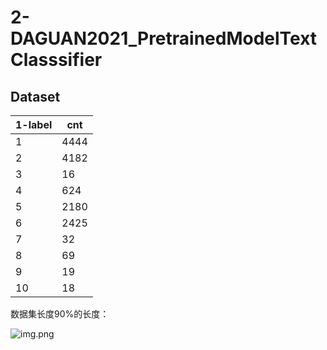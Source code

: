 # 2-DAGUAN2021_PretrainedModelTextClasssifier

## Dataset
| 1-label | cnt  |
| ------- | ---- |
| 1       | 4444 |
| 2       | 4182 |
| 3       | 16   |
| 4       | 624  |
| 5       | 2180 |
| 6       | 2425 |
| 7       | 32   |
| 8       | 69   |
| 9       | 19   |
| 10      | 18   |
数据集长度90%的长度：

![img.png](https://gitee.com/yxbLovewy/my-pictures/raw/master/img.png)